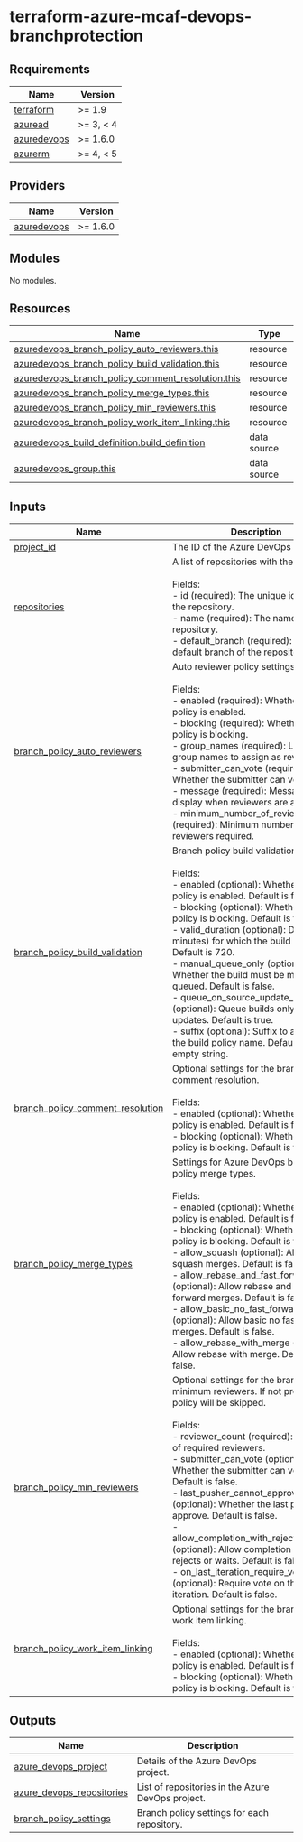 # terraform-azure-mcaf-devops-branchprotection
<!-- BEGIN_TF_DOCS -->
## Requirements

| Name | Version |
|------|---------|
| <a name="requirement_terraform"></a> [terraform](#requirement\_terraform) | >= 1.9 |
| <a name="requirement_azuread"></a> [azuread](#requirement\_azuread) | >= 3, < 4 |
| <a name="requirement_azuredevops"></a> [azuredevops](#requirement\_azuredevops) | >= 1.6.0 |
| <a name="requirement_azurerm"></a> [azurerm](#requirement\_azurerm) | >= 4, < 5 |

## Providers

| Name | Version |
|------|---------|
| <a name="provider_azuredevops"></a> [azuredevops](#provider\_azuredevops) | >= 1.6.0 |

## Modules

No modules.

## Resources

| Name | Type |
|------|------|
| [azuredevops_branch_policy_auto_reviewers.this](https://registry.terraform.io/providers/microsoft/azuredevops/latest/docs/resources/branch_policy_auto_reviewers) | resource |
| [azuredevops_branch_policy_build_validation.this](https://registry.terraform.io/providers/microsoft/azuredevops/latest/docs/resources/branch_policy_build_validation) | resource |
| [azuredevops_branch_policy_comment_resolution.this](https://registry.terraform.io/providers/microsoft/azuredevops/latest/docs/resources/branch_policy_comment_resolution) | resource |
| [azuredevops_branch_policy_merge_types.this](https://registry.terraform.io/providers/microsoft/azuredevops/latest/docs/resources/branch_policy_merge_types) | resource |
| [azuredevops_branch_policy_min_reviewers.this](https://registry.terraform.io/providers/microsoft/azuredevops/latest/docs/resources/branch_policy_min_reviewers) | resource |
| [azuredevops_branch_policy_work_item_linking.this](https://registry.terraform.io/providers/microsoft/azuredevops/latest/docs/resources/branch_policy_work_item_linking) | resource |
| [azuredevops_build_definition.build_definition](https://registry.terraform.io/providers/microsoft/azuredevops/latest/docs/data-sources/build_definition) | data source |
| [azuredevops_group.this](https://registry.terraform.io/providers/microsoft/azuredevops/latest/docs/data-sources/group) | data source |

## Inputs

| Name | Description | Type | Default | Required |
|------|-------------|------|---------|:--------:|
| <a name="input_project_id"></a> [project\_id](#input\_project\_id) | The ID of the Azure DevOps project. | `string` | n/a | yes |
| <a name="input_repositories"></a> [repositories](#input\_repositories) | A list of repositories with their details.<br/><br/>Fields:<br/>  - id (required): The unique identifier of the repository.<br/>  - name (required): The name of the repository.<br/>  - default\_branch (required): The default branch of the repository. | <pre>list(object({<br/>    id             = string<br/>    name           = string<br/>    default_branch = string<br/>  }))</pre> | n/a | yes |
| <a name="input_branch_policy_auto_reviewers"></a> [branch\_policy\_auto\_reviewers](#input\_branch\_policy\_auto\_reviewers) | Auto reviewer policy settings.<br/><br/>Fields:<br/>  - enabled (required): Whether the policy is enabled.<br/>  - blocking (required): Whether the policy is blocking.<br/>  - group\_names (required): List of group names to assign as reviewers.<br/>  - submitter\_can\_vote (required): Whether the submitter can vote.<br/>  - message (required): Message to display when reviewers are assigned.<br/>  - minimum\_number\_of\_reviewers (required): Minimum number of reviewers required. | <pre>object({<br/>    enabled                     = optional(bool, false)<br/>    blocking                    = optional(bool, false)<br/>    group_names                 = list(string)<br/>    submitter_can_vote          = optional(bool, false)<br/>    message                     = optional(string, "Code Reviewers")<br/>    minimum_number_of_reviewers = optional(number, 1)<br/>  })</pre> | <pre>{<br/>  "blocking": false,<br/>  "enabled": false,<br/>  "group_names": [],<br/>  "message": "Code Reviewers have been automatically assigned to this pull request.",<br/>  "minimum_number_of_reviewers": 1,<br/>  "submitter_can_vote": false<br/>}</pre> | no |
| <a name="input_branch_policy_build_validation"></a> [branch\_policy\_build\_validation](#input\_branch\_policy\_build\_validation) | Branch policy build validation settings.<br/><br/>Fields:<br/>  - enabled (optional): Whether the policy is enabled. Default is false.<br/>  - blocking (optional): Whether the policy is blocking. Default is false.<br/>  - valid\_duration (optional): Duration (in minutes) for which the build is valid. Default is 720.<br/>  - manual\_queue\_only (optional): Whether the build must be manually queued. Default is false.<br/>  - queue\_on\_source\_update\_only (optional): Queue builds only on source updates. Default is true.<br/>  - suffix (optional): Suffix to append to the build policy name. Default is an empty string. | <pre>object({<br/>    enabled                     = optional(bool, false)<br/>    blocking                    = optional(bool, false)<br/>    valid_duration              = optional(number, 720)<br/>    manual_queue_only           = optional(bool, false)<br/>    queue_on_source_update_only = optional(bool, true)<br/>    suffix                      = optional(string, "")<br/>  })</pre> | <pre>{<br/>  "blocking": false,<br/>  "enabled": false,<br/>  "manual_queue_only": false,<br/>  "queue_on_source_update_only": true,<br/>  "suffix": "",<br/>  "valid_duration": 720<br/>}</pre> | no |
| <a name="input_branch_policy_comment_resolution"></a> [branch\_policy\_comment\_resolution](#input\_branch\_policy\_comment\_resolution) | Optional settings for the branch policy comment resolution.<br/><br/>Fields:<br/>  - enabled (optional): Whether the policy is enabled. Default is false.<br/>  - blocking (optional): Whether the policy is blocking. Default is false. | <pre>object({<br/>    enabled  = optional(bool, false)<br/>    blocking = optional(bool, false)<br/>  })</pre> | <pre>{<br/>  "blocking": false,<br/>  "enabled": false<br/>}</pre> | no |
| <a name="input_branch_policy_merge_types"></a> [branch\_policy\_merge\_types](#input\_branch\_policy\_merge\_types) | Settings for Azure DevOps branch policy merge types.<br/><br/>Fields:<br/>  - enabled (optional): Whether the policy is enabled. Default is false.<br/>  - blocking (optional): Whether the policy is blocking. Default is false.<br/>  - allow\_squash (optional): Allow squash merges. Default is false.<br/>  - allow\_rebase\_and\_fast\_forward (optional): Allow rebase and fast-forward merges. Default is false.<br/>  - allow\_basic\_no\_fast\_forward (optional): Allow basic no fast-forward merges. Default is false.<br/>  - allow\_rebase\_with\_merge (optional): Allow rebase with merge. Default is false. | <pre>object({<br/>    enabled                       = optional(bool, false)<br/>    blocking                      = optional(bool, false)<br/>    allow_squash                  = optional(bool, false)<br/>    allow_rebase_and_fast_forward = optional(bool, false)<br/>    allow_basic_no_fast_forward   = optional(bool, false)<br/>    allow_rebase_with_merge       = optional(bool, false)<br/>  })</pre> | <pre>{<br/>  "allow_basic_no_fast_forward": false,<br/>  "allow_rebase_and_fast_forward": false,<br/>  "allow_rebase_with_merge": false,<br/>  "allow_squash": false,<br/>  "blocking": false,<br/>  "enabled": false<br/>}</pre> | no |
| <a name="input_branch_policy_min_reviewers"></a> [branch\_policy\_min\_reviewers](#input\_branch\_policy\_min\_reviewers) | Optional settings for the branch policy minimum reviewers. If not provided, the policy will be skipped.<br/><br/>Fields:<br/>  - reviewer\_count (required): Number of required reviewers.<br/>  - submitter\_can\_vote (optional): Whether the submitter can vote. Default is false.<br/>  - last\_pusher\_cannot\_approve (optional): Whether the last pusher can approve. Default is false.<br/>  - allow\_completion\_with\_rejects\_or\_waits (optional): Allow completion with rejects or waits. Default is false.<br/>  - on\_last\_iteration\_require\_vote (optional): Require vote on the last iteration. Default is false. | <pre>object({<br/>    reviewer_count                         = number<br/>    submitter_can_vote                     = optional(bool, false)<br/>    last_pusher_cannot_approve             = optional(bool, false)<br/>    allow_completion_with_rejects_or_waits = optional(bool, false)<br/>    on_last_iteration_require_vote         = optional(bool, false)<br/>  })</pre> | `null` | no |
| <a name="input_branch_policy_work_item_linking"></a> [branch\_policy\_work\_item\_linking](#input\_branch\_policy\_work\_item\_linking) | Optional settings for the branch policy work item linking.<br/><br/>Fields:<br/>  - enabled (optional): Whether the policy is enabled. Default is false.<br/>  - blocking (optional): Whether the policy is blocking. Default is false. | <pre>object({<br/>    enabled  = optional(bool, false)<br/>    blocking = optional(bool, false)<br/>  })</pre> | <pre>{<br/>  "blocking": false,<br/>  "enabled": false<br/>}</pre> | no |

## Outputs

| Name | Description |
|------|-------------|
| <a name="output_azure_devops_project"></a> [azure\_devops\_project](#output\_azure\_devops\_project) | Details of the Azure DevOps project. |
| <a name="output_azure_devops_repositories"></a> [azure\_devops\_repositories](#output\_azure\_devops\_repositories) | List of repositories in the Azure DevOps project. |
| <a name="output_branch_policy_settings"></a> [branch\_policy\_settings](#output\_branch\_policy\_settings) | Branch policy settings for each repository. |
<!-- END_TF_DOCS -->